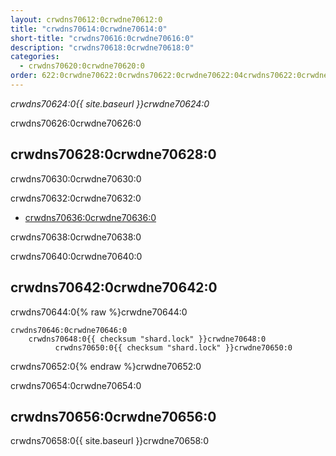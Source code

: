 ```yaml
---
layout: crwdns70612:0crwdne70612:0
title: "crwdns70614:0crwdne70614:0"
short-title: "crwdns70616:0crwdne70616:0"
description: "crwdns70618:0crwdne70618:0"
categories:
  - crwdns70620:0crwdne70620:0
order: 622:0crwdne70622:0crwdns70622:0crwdne70622:04crwdns70622:0crwdne70622:05838crwdns70622:0crwdne70622:0
---
```

*crwdns70624:0{{ site.baseurl }}crwdne70624:0*

crwdns70626:0crwdne70626:0

## crwdns70628:0crwdne70628:0

crwdns70630:0crwdne70630:0

crwdns70632:0crwdne70632:0

- <a href="crwdns70634:0crwdne70634:0"
target="_blank">crwdns70636:0crwdne70636:0</a>

crwdns70638:0crwdne70638:0

crwdns70640:0crwdne70640:0

## crwdns70642:0crwdne70642:0

crwdns70644:0{% raw %}crwdne70644:0

    crwdns70646:0crwdne70646:0
        crwdns70648:0{{ checksum "shard.lock" }}crwdne70648:0
              crwdns70650:0{{ checksum "shard.lock" }}crwdne70650:0    
    

crwdns70652:0{% endraw %}crwdne70652:0

crwdns70654:0crwdne70654:0

## crwdns70656:0crwdne70656:0

crwdns70658:0{{ site.baseurl }}crwdne70658:0